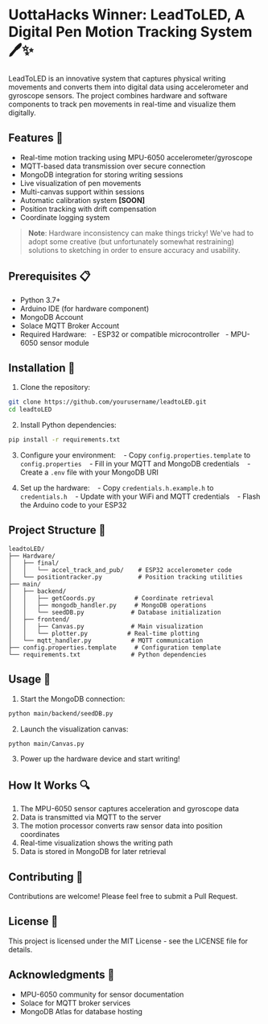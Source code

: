 # UottaHacks Winner: LeadToLED, A Digital Pen Motion Tracking System 🖊️✨

LeadToLED is an innovative system that captures physical writing movements and converts them into digital data using accelerometer and gyroscope sensors. The project combines hardware and software components to track pen movements in real-time and visualize them digitally.

## Features 🌟

- Real-time motion tracking using MPU-6050 accelerometer/gyroscope
- MQTT-based data transmission over secure connection
- MongoDB integration for storing writing sessions
- Live visualization of pen movements
- Multi-canvas support within sessions
- Automatic calibration system **[SOON]**
- Position tracking with drift compensation
- Coordinate logging system

> **Note**: Hardware inconsistency can make things tricky! We've had to adopt some creative (but unfortunately somewhat restraining) solutions to sketching in order to ensure accuracy and usability.

## Prerequisites 📋

- Python 3.7+
- Arduino IDE (for hardware component)
- MongoDB Account
- Solace MQTT Broker Account
- Required Hardware:
    - ESP32 or compatible microcontroller
    - MPU-6050 sensor module

## Installation 🔧

1. Clone the repository:

```bash
git clone https://github.com/yourusername/leadtoLED.git
cd leadtoLED
```

2. Install Python dependencies:

```bash
pip install -r requirements.txt
```

3. Configure your environment:
      - Copy `config.properties.template` to `config.properties`
      - Fill in your MQTT and MongoDB credentials
      - Create a `.env` file with your MongoDB URI

4. Set up the hardware:
      - Copy `credentials.h.example.h` to `credentials.h`
      - Update with your WiFi and MQTT credentials
      - Flash the Arduino code to your ESP32

## Project Structure 📁

```
leadtoLED/
├── Hardware/
│   ├── final/
│   │   └── accel_track_and_pub/    # ESP32 accelerometer code
│   └── positiontracker.py          # Position tracking utilities
├── main/
│   ├── backend/
│   │   ├── getCoords.py           # Coordinate retrieval
│   │   ├── mongodb_handler.py     # MongoDB operations
│   │   └── seedDB.py             # Database initialization
│   ├── frontend/
│   │   ├── Canvas.py             # Main visualization
│   │   └── plotter.py           # Real-time plotting
│   └── mqtt_handler.py           # MQTT communication
├── config.properties.template     # Configuration template
└── requirements.txt              # Python dependencies
```

## Usage 🚀

1. Start the MongoDB connection:

```bash
python main/backend/seedDB.py
```

2. Launch the visualization canvas:

```bash
python main/Canvas.py
```

3. Power up the hardware device and start writing!

## How It Works 🔍

1. The MPU-6050 sensor captures acceleration and gyroscope data
2. Data is transmitted via MQTT to the server
3. The motion processor converts raw sensor data into position coordinates
4. Real-time visualization shows the writing path
5. Data is stored in MongoDB for later retrieval

## Contributing 🤝

Contributions are welcome! Please feel free to submit a Pull Request.

## License 📄

This project is licensed under the MIT License - see the LICENSE file for details.

## Acknowledgments 🙏

- MPU-6050 community for sensor documentation
- Solace for MQTT broker services
- MongoDB Atlas for database hosting
